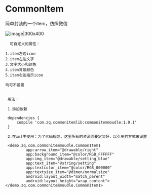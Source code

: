 # CommonItem
简单封装的一个item，仿照微信

![image|300x400](https://github.com/SolveBugs/CommonItem/blob/master/showPicture.png)

      可自定义的属性：

    1.item左边icon
    2.item左边文字
    3.文字大小和颜色
    4.item背景颜色
    5.item右边指示icon
    
    均可不设置


     用法：
     
     1.添加依赖
     
     dependencies {
         compile 'com.zq.commonitemlib:commonitemmoudle:1.0.1'
     }
     
     2.在xml中使用：为了代码规范，这里所有的资源需要定义好，以引用的方式来设置
     
     <demo.zq.com.commonitemmoudle.CommonItem1
             app:arrow_item="@drawable/right"
             app:background_item="@color/RGB_FFFFFF"
             app:img_item="@drawable/setting_blue"
             app:text_item="@string/setting"
             app:textcolor_item="@color/RGB_000000"
             app:textsize_item="@dimen/normalsize"
             android:layout_width="match_parent"
             android:layout_height="wrap_content"></demo.zq.com.commonitemmoudle.CommonItem1>
             
     


    
